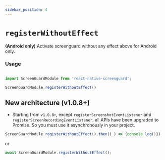 ```yaml
---
sidebar_position: 4
---
```


# `registerWithoutEffect`

**(Android only)** Activate screenguard without any effect above for Android only.

### Usage

```js

import ScreenGuardModule from 'react-native-screenguard';

ScreenGuardModule.registerWithoutEffect()

```

## New architecture (v1.0.8+)

- Starting from `v1.0.8+`, except `registerScreenshotEventListener` and `registerScreenRecordingEventListener`, all APIs have been upgraded to Promise. So you must use it asynchronously in your project.


```js
ScreenGuardModule.registerWithoutEffect().then((_) => {console.log()})
```

or

```js
await ScreenGuardModule.registerWithoutEffect();
```
